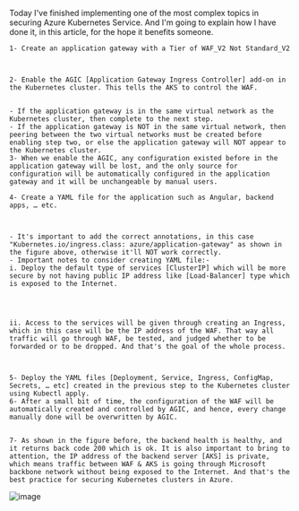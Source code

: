 Today I've finished implementing one of the most complex topics in securing Azure Kubernetes Service. And I'm going to explain how I have done it, in this article, for the hope it benefits someone.

	1- Create an application gateway with a Tier of WAF_V2 Not Standard_V2
	
	
	
	2- Enable the AGIC [Application Gateway Ingress Controller] add-on in the Kubernetes cluster. This tells the AKS to control the WAF.
	
	
	- If the application gateway is in the same virtual network as the Kubernetes cluster, then complete to the next step.
	- If the application gateway is NOT in the same virtual network, then peering between the two virtual networks must be created before enabling step two, or else the application gateway will NOT appear to the Kubernetes cluster.
	3- When we enable the AGIC, any configuration existed before in the application gateway will be lost, and the only source for configuration will be automatically configured in the application gateway and it will be unchangeable by manual users.
	
	4- Create a YAML file for the application such as Angular, backend apps, … etc.
	
	
	
	- It's important to add the correct annotations, in this case "Kubernetes.io/ingress.class: azure/application-gateway" as shown in the figure above, otherwise it'll NOT work correctly.
	- Important notes to consider creating YAML file:-
	i. Deploy the default type of services [ClusterIP] which will be more secure by not having public IP address like [Load-Balancer] type which is exposed to the Internet.
	
	
	
	
	ii. Access to the services will be given through creating an Ingress, which in this case will be the IP address of the WAF. That way all traffic will go through WAF, be tested, and judged whether to be forwarded or to be dropped. And that's the goal of the whole process.
	
	
	
	5- Deploy the YAML files [Deployment, Service, Ingress, ConfigMap, Secrets, … etc] created in the previous step to the Kubernetes cluster using Kubectl apply.
	6- After a small bit of time, the configuration of the WAF will be automatically created and controlled by AGIC, and hence, every change manually done will be overwritten by AGIC.
	
	
	7- As shown in the figure before, the backend health is healthy, and it returns back code 200 which is ok. It is also important to bring to attention, the IP address of the backend server [AKS] is private, which means traffic between WAF & AKS is going through Microsoft backbone network without being exposed to the Internet. And that's the best practice for securing Kubernetes clusters in Azure.
![image](https://user-images.githubusercontent.com/47379135/177164747-9c4cd873-b7f7-4e72-b393-f8568d79ddd0.png)

